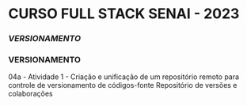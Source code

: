 # CURSO FULL STACK SENAI - 2023 #

### *VERSIONAMENTO* ###
### VERSIONAMENTO ###

04a - Atividade 1 - Criação e unificação de um repositório remoto para controle de versionamento de códigos-fonte
Repositório de versões e colaborações

